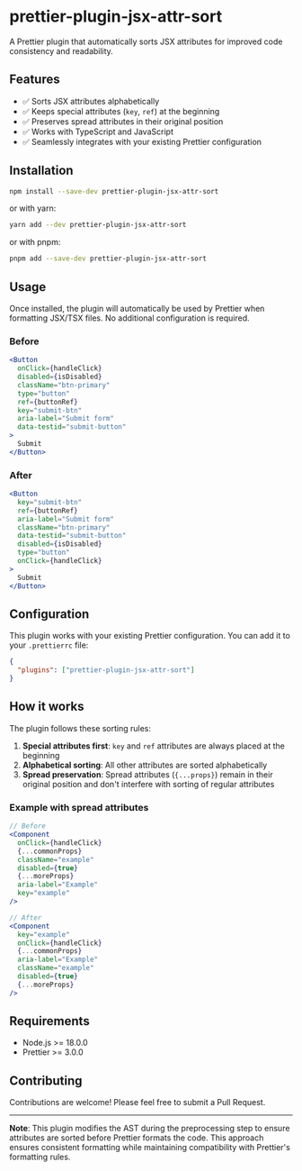# prettier-plugin-jsx-attr-sort

A Prettier plugin that automatically sorts JSX attributes for improved code consistency and readability.

## Features

- ✅ Sorts JSX attributes alphabetically
- ✅ Keeps special attributes (`key`, `ref`) at the beginning
- ✅ Preserves spread attributes in their original position
- ✅ Works with TypeScript and JavaScript
- ✅ Seamlessly integrates with your existing Prettier configuration

## Installation

```bash
npm install --save-dev prettier-plugin-jsx-attr-sort
```

or with yarn:

```bash
yarn add --dev prettier-plugin-jsx-attr-sort
```

or with pnpm:

```bash
pnpm add --save-dev prettier-plugin-jsx-attr-sort
```

## Usage

Once installed, the plugin will automatically be used by Prettier when formatting JSX/TSX files. No additional configuration is required.

### Before

```jsx
<Button
  onClick={handleClick}
  disabled={isDisabled}
  className="btn-primary"
  type="button"
  ref={buttonRef}
  key="submit-btn"
  aria-label="Submit form"
  data-testid="submit-button"
>
  Submit
</Button>
```

### After

```jsx
<Button
  key="submit-btn"
  ref={buttonRef}
  aria-label="Submit form"
  className="btn-primary"
  data-testid="submit-button"
  disabled={isDisabled}
  type="button"
  onClick={handleClick}
>
  Submit
</Button>
```

## Configuration

This plugin works with your existing Prettier configuration. You can add it to your `.prettierrc` file:

```json
{
  "plugins": ["prettier-plugin-jsx-attr-sort"]
}
```

## How it works

The plugin follows these sorting rules:

1. **Special attributes first**: `key` and `ref` attributes are always placed at the beginning
2. **Alphabetical sorting**: All other attributes are sorted alphabetically
3. **Spread preservation**: Spread attributes (`{...props}`) remain in their original position and don't interfere with sorting of regular attributes

### Example with spread attributes

```jsx
// Before
<Component
  onClick={handleClick}
  {...commonProps}
  className="example"
  disabled={true}
  {...moreProps}
  aria-label="Example"
  key="example"
/>

// After
<Component
  key="example"
  onClick={handleClick}
  {...commonProps}
  aria-label="Example"
  className="example"
  disabled={true}
  {...moreProps}
/>
```

## Requirements

- Node.js >= 18.0.0
- Prettier >= 3.0.0

## Contributing

Contributions are welcome! Please feel free to submit a Pull Request.

---

**Note**: This plugin modifies the AST during the preprocessing step to ensure attributes are sorted before Prettier formats the code. This approach ensures consistent formatting while maintaining compatibility with Prettier's formatting rules.
